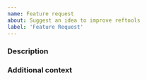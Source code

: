 ```yaml
---
name: Feature request
about: Suggest an idea to improve reftools
label: 'Feature Request'
---
```


<!-- This comments are hidden when you submit the issue,
so you do not need to remove them! -->

<!-- Please be sure to check out our code of conduct,
https://github.com/spacetelescope/reftools/blob/master/CODE_OF_CONDUCT.md . -->

<!-- Please have a search on our GitHub repository to see if a similar
issue has already been posted.
If a similar issue is closed, have a quick look to see if you are satisfied
by the resolution.
If not please go ahead and open an issue! -->

### Description
<!-- Provide a general description of the feature you would like. -->
<!-- If you want to, you can suggest a draft design or API. -->
<!-- This way we have a deeper discussion on the feature. -->


### Additional context
<!-- Add any other context or screenshots about the feature request here. -->
<!-- This part is optional. -->
